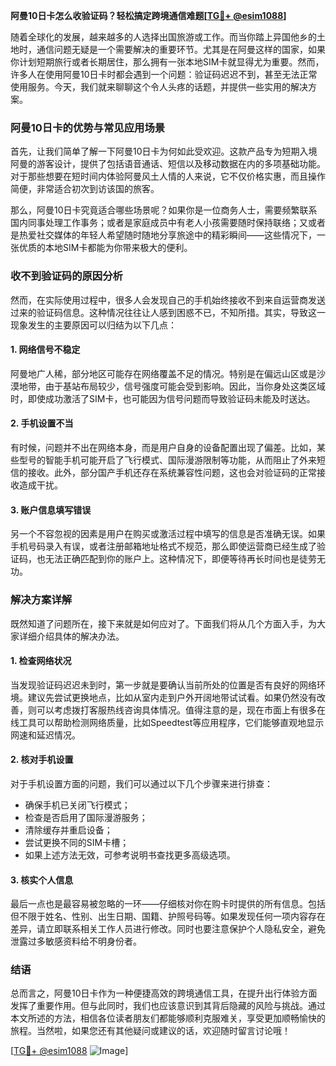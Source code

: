 **阿曼10日卡怎么收验证码？轻松搞定跨境通信难题[[TG💪+ @esim1088](https://t.me/s/esim1088)]**

随着全球化的发展，越来越多的人选择出国旅游或工作。而当你踏上异国他乡的土地时，通信问题无疑是一个需要解决的重要环节。尤其是在阿曼这样的国家，如果你计划短期旅行或者长期居住，那么拥有一张本地SIM卡就显得尤为重要。然而，许多人在使用阿曼10日卡时都会遇到一个问题：验证码迟迟不到，甚至无法正常使用服务。今天，我们就来聊聊这个令人头疼的话题，并提供一些实用的解决方案。

### 阿曼10日卡的优势与常见应用场景

首先，让我们简单了解一下阿曼10日卡为何如此受欢迎。这款产品专为短期入境阿曼的游客设计，提供了包括语音通话、短信以及移动数据在内的多项基础功能。对于那些想要在短时间内体验阿曼风土人情的人来说，它不仅价格实惠，而且操作简便，非常适合初次到访该国的旅客。

那么，阿曼10日卡究竟适合哪些场景呢？如果你是一位商务人士，需要频繁联系国内同事处理工作事务；或者是家庭成员中有老人小孩需要随时保持联络；又或者是热爱社交媒体的年轻人希望随时随地分享旅途中的精彩瞬间——这些情况下，一张优质的本地SIM卡都能为你带来极大的便利。

### 收不到验证码的原因分析

然而，在实际使用过程中，很多人会发现自己的手机始终接收不到来自运营商发送过来的验证码信息。这种情况往往让人感到困惑不已，不知所措。其实，导致这一现象发生的主要原因可以归结为以下几点：

#### 1. 网络信号不稳定
阿曼地广人稀，部分地区可能存在网络覆盖不足的情况。特别是在偏远山区或是沙漠地带，由于基站布局较少，信号强度可能会受到影响。因此，当你身处这类区域时，即使成功激活了SIM卡，也可能因为信号问题而导致验证码未能及时送达。

#### 2. 手机设置不当
有时候，问题并不出在网络本身，而是用户自身的设备配置出现了偏差。比如，某些型号的智能手机可能开启了飞行模式、国际漫游限制等功能，从而阻止了外来短信的接收。此外，部分国产手机还存在系统兼容性问题，这也会对验证码的正常接收造成干扰。

#### 3. 账户信息填写错误
另一个不容忽视的因素是用户在购买或激活过程中填写的信息是否准确无误。如果手机号码录入有误，或者注册邮箱地址格式不规范，那么即使运营商已经生成了验证码，也无法正确匹配到你的账户上。这种情况下，即便等待再长时间也是徒劳无功。

### 解决方案详解

既然知道了问题所在，接下来就是如何应对了。下面我们将从几个方面入手，为大家详细介绍具体的解决办法。

#### 1. 检查网络状况
当发现验证码迟迟未到时，第一步就是要确认当前所处的位置是否有良好的网络环境。建议先尝试更换地点，比如从室内走到户外开阔地带试试看。如果仍然没有改善，则可以考虑拨打客服热线咨询具体情况。值得注意的是，现在市面上有很多在线工具可以帮助检测网络质量，比如Speedtest等应用程序，它们能够直观地显示网速和延迟情况。

#### 2. 核对手机设置
对于手机设置方面的问题，我们可以通过以下几个步骤来进行排查：
   - 确保手机已关闭飞行模式；
   - 检查是否启用了国际漫游服务；
   - 清除缓存并重启设备；
   - 尝试更换不同的SIM卡槽；
   - 如果上述方法无效，可参考说明书查找更多高级选项。

#### 3. 核实个人信息
最后一点也是最容易被忽略的一环——仔细核对你在购卡时提供的所有信息。包括但不限于姓名、性别、出生日期、国籍、护照号码等。如果发现任何一项内容存在差异，请立即联系相关工作人员进行修改。同时也要注意保护个人隐私安全，避免泄露过多敏感资料给不明身份者。

### 结语

总而言之，阿曼10日卡作为一种便捷高效的跨境通信工具，在提升出行体验方面发挥了重要作用。但与此同时，我们也应该意识到其背后隐藏的风险与挑战。通过本文所述的方法，相信各位读者朋友们都能够顺利克服难关，享受更加顺畅愉快的旅程。当然啦，如果您还有其他疑问或建议的话，欢迎随时留言讨论哦！

[[TG💪+ @esim1088](https://t.me/s/esim1088) ![Image](https://i.postimg.cc/4NQfJmqS/Snipaste-2025-05-13-00-14-12.png)]